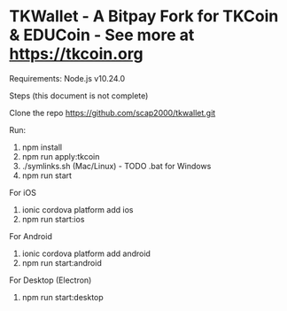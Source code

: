 # TKWallet - A Bitpay Fork for TKCoin & EDUCoin - See more at https://tkcoin.org
 
Requirements: Node.js v10.24.0

Steps (this document is not complete)

Clone the repo https://github.com/scap2000/tkwallet.git

Run:
1) npm install
2) npm run apply:tkcoin
3) ./symlinks.sh (Mac/Linux) - TODO .bat for Windows
4) npm run start

For iOS
1) ionic cordova platform add ios
2) npm run start:ios

For Android
1) ionic cordova platform add android
2) npm run start:android

For Desktop (Electron)

1) npm run start:desktop
